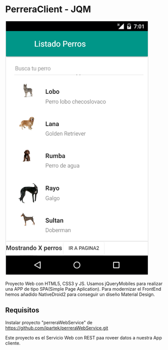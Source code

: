 
# PerreraClient - JQM


![Alt text](screenshot.png?raw=true 'pantallazo App')

Proyecto Web con HTML5, CSS3 y JS. Usamos jQueryMobiles para realizar una APP de tipo SPA(Simple Page Aplication).
Para modernizar el FrontEnd hemos añadido NativeDroid2 para conseguir un diseño Material Design. 

## Requisitos 

Instalar proyecto "perreraWebService" de https://github.com/ipartek/perreraWebService.git

Este proyecto es el Servicio Web con REST paa roveer datos a nuestra App cliente.